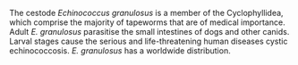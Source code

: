 [//]: # (Created by ./bin/manage_files.pl from ./species/Echinococcus_granulosus/Echinococcus_granulosus.about.html on Thu Jun 11 13:44:02 2020)
The cestode _Echinococcus granulosus_ is a member of the Cyclophyllidea, which comprise the majority of tapeworms that are of medical importance. Adult _E. granulosus_ parasitise the small intestines of dogs and other canids. Larval stages cause the serious and life-threatening human diseases cystic echinococcosis. _E. granulosus_ has a worldwide distribution.
